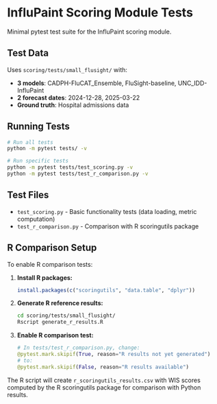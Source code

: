 # InfluPaint Scoring Module Tests

Minimal pytest test suite for the InfluPaint scoring module.

## Test Data

Uses `scoring/tests/small_flusight/` with:
- **3 models**: CADPH-FluCAT_Ensemble, FluSight-baseline, UNC_IDD-InfluPaint  
- **2 forecast dates**: 2024-12-28, 2025-03-22
- **Ground truth**: Hospital admissions data

## Running Tests

```bash
# Run all tests
python -m pytest tests/ -v

# Run specific tests
python -m pytest tests/test_scoring.py -v
python -m pytest tests/test_r_comparison.py -v
```

## Test Files

- `test_scoring.py` - Basic functionality tests (data loading, metric computation)
- `test_r_comparison.py` - Comparison with R scoringutils package

## R Comparison Setup

To enable R comparison tests:

1. **Install R packages:**
   ```r
   install.packages(c("scoringutils", "data.table", "dplyr"))
   ```

2. **Generate R reference results:**
   ```bash
   cd scoring/tests/small_flusight/
   Rscript generate_r_results.R
   ```

3. **Enable R comparison test:**
   ```python
   # In tests/test_r_comparison.py, change:
   @pytest.mark.skipif(True, reason="R results not yet generated")
   # to:
   @pytest.mark.skipif(False, reason="R results available")
   ```

The R script will create `r_scoringutils_results.csv` with WIS scores computed by the R scoringutils package for comparison with Python results.